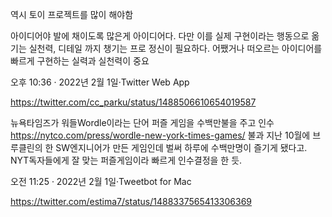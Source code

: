 역시 토이 프로젝트를 많이 해야함

아이디어야 발에 채이도록 많은게 아이디어다. 다만 이를 실제 구현이라는 행동으로 옮기는 실천력, 디테일 까지 챙기는 프로 정신이 필요하다. 어쨌거나 떠오르는 아이디어를 빠르게 구현하는 실력과 실천력이 중요

오후 10:36 · 2022년 2월 1일·Twitter Web App

https://twitter.com/cc_parku/status/1488506610654019587

뉴욕타임즈가 워들Wordle이라는 단어 퍼즐 게임을 수백만불을 주고 인수 https://nytco.com/press/wordle-new-york-times-games/ 불과 지난 10월에 브루클린의 한 SW엔지니어가 만든 게임인데 벌써 하루에 수백만명이 즐기게 됐다고. NYT독자들에게 잘 맞는 퍼즐게임이라 빠르게 인수결정을 한 듯.

오전 11:25 · 2022년 2월 1일·Tweetbot for Mac

https://twitter.com/estima7/status/1488337565413306369
